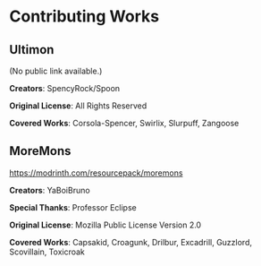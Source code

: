 # Contributing Works

## Ultimon
(No public link available.)

**Creators**: SpencyRock/Spoon

**Original License**: All Rights Reserved

**Covered Works**: Corsola-Spencer, Swirlix, Slurpuff, Zangoose

## MoreMons
https://modrinth.com/resourcepack/moremons

**Creators**: YaBoiBruno

**Special Thanks**: Professor Eclipse

**Original License**: Mozilla Public License Version 2.0

**Covered Works**: Capsakid, Croagunk, Drilbur, Excadrill, Guzzlord, Scovillain, Toxicroak